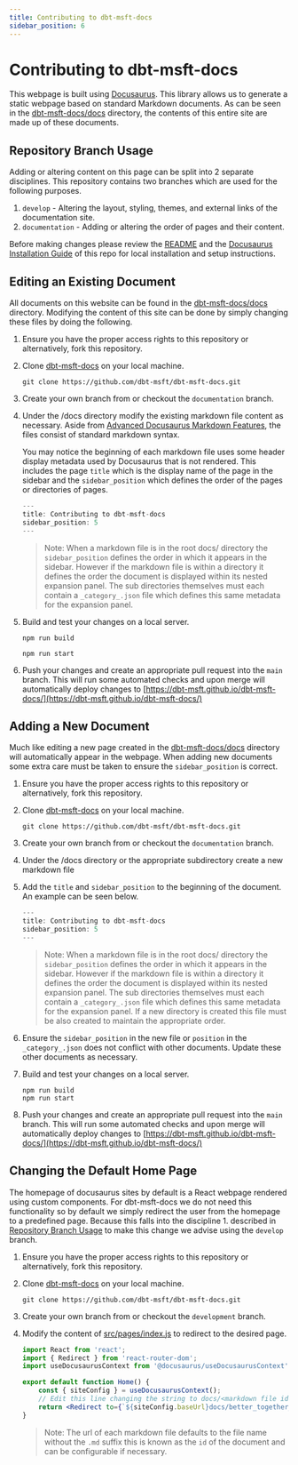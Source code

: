 ```yaml
---
title: Contributing to dbt-msft-docs
sidebar_position: 6
---
```


# Contributing to dbt-msft-docs

This webpage is built using [Docusaurus](https://docusaurus.io/). This library allows us to generate a static webpage based on standard Markdown documents. As can be seen in the [dbt-msft-docs/docs](https://github.com/dbt-msft/dbt-msft-docs/tree/main/docs) directory, the contents of this entire site are made up of these documents.

## Repository Branch Usage

Adding or altering content on this page can be split into 2 separate disciplines. This repository contains two branches which are used for the following purposes.
1. `develop` - Altering the layout, styling, themes, and external links of the documentation site.
2. `documentation` - Adding or altering the order of pages and their content.

Before making changes please review the [README](https://github.com/dbt-msft/dbt-msft-docs/blob/main/README.md) and the [Docusaurus Installation Guide](https://docusaurus.io/docs/installation) of this repo for local installation and setup instructions.


## Editing an Existing Document

All documents on this website can be found in the [dbt-msft-docs/docs](https://github.com/dbt-msft/dbt-msft-docs/tree/main/docs) directory. Modifying the content of this site can be done by simply changing these files by doing the following.

1. Ensure you have the proper access rights to this repository or alternatively, fork this repository.
2. Clone [dbt-msft-docs](https://github.com/dbt-msft/dbt-msft-docs/tree/main) on your local machine.
   
	```
	git clone https://github.com/dbt-msft/dbt-msft-docs.git
	```
3. Create your own branch from or checkout the `documentation` branch.
4. Under the /docs directory modify the existing markdown file content as necessary. Aside from [Advanced Docusaurus Markdown Features](https://docusaurus.io/docs/markdown-features), the files consist of standard markdown syntax.

  	You may notice the beginning of each markdown file uses some header display metadata used by Docusaurus that is not rendered. This includes the page `title` which is the display name of the page in the sidebar and the `sidebar_position` which defines the order of the pages or directories of pages.
	
	```jsx title="contributing.md"
	---
	title: Contributing to dbt-msft-docs 
	sidebar_position: 5
	---
	```

	> Note: When a markdown file is in the root docs/ directory the `sidebar_position` defines the order in which it appears in the sidebar. However if the markdown file is within a directory it defines the order the document is displayed within its nested expansion panel. The sub directories themselves must each contain a `_category_.json` file which defines this same metadata for the expansion panel.

5. Build and test your changes on a local server.
		
	```
	npm run build
	```

	```
	npm run start
	```

6. Push your changes and create an appropriate pull request into the `main` branch. This will run some automated checks and upon merge will automatically deploy changes to [https://dbt-msft.github.io/dbt-msft-docs/](https://dbt-msft.github.io/dbt-msft-docs/)

## Adding a New Document

Much like editing a new page created in the [dbt-msft-docs/docs](https://github.com/dbt-msft/dbt-msft-docs/tree/main/docs) directory will automatically appear in the webpage. When adding new documents some extra care must be taken to ensure the `sidebar_position` is correct.

1. Ensure you have the proper access rights to this repository or alternatively, fork this repository.
2. Clone [dbt-msft-docs](https://github.com/dbt-msft/dbt-msft-docs/tree/main) on your local machine.
   
	```
	git clone https://github.com/dbt-msft/dbt-msft-docs.git
	```
3. Create your own branch from or checkout the `documentation` branch.
4. Under the /docs directory or the appropriate subdirectory create a new markdown file
5. Add the `title` and `sidebar_position` to the beginning of the document. An example can be seen below.
	
	```jsx title="contributing.md"
	---
	title: Contributing to dbt-msft-docs 
	sidebar_position: 5
	---
	```
		
	> Note: When a markdown file is in the root docs/ directory the `sidebar_position` defines the order in which it appears in the sidebar. However if the markdown file is within a directory it defines the order the document is displayed within its nested expansion panel. The sub directories themselves must each contain a `_category_.json` file which defines this same metadata for the expansion panel. If a new directory is created this file must be also created to maintain the appropriate order.

6. Ensure the `sidebar_position` in the new file or `position` in the `_category_.json` does not conflict with other documents. Update these other documents as necessary.
7. Build and test your changes on a local server.
		
	```
	npm run build
	npm run start
	```

8. Push your changes and create an appropriate pull request into the `main` branch. This will run some automated checks and upon merge will automatically deploy changes to [https://dbt-msft.github.io/dbt-msft-docs/](https://dbt-msft.github.io/dbt-msft-docs/)

## Changing the Default Home Page

The homepage of docusaurus sites by default is a React webpage rendered using custom components. For dbt-msft-docs we do not need this functionality so by default we simply redirect the user from the homepage to a predefined page. Because this falls into the discipline 1. described in [Repository Branch Usage](#repository-branch-usage) to make this change we advise using the `develop` branch.

1. Ensure you have the proper access rights to this repository or alternatively, fork this repository.
2. Clone [dbt-msft-docs](https://github.com/dbt-msft/dbt-msft-docs/tree/main) on your local machine.
   
	```
	git clone https://github.com/dbt-msft/dbt-msft-docs.git
	```
3. Create your own branch from or checkout the `development` branch.
4. Modify the content of [src/pages/index.js](https://github.com/dbt-msft/dbt-msft-docs/blob/main/src/pages/index.js) to redirect to the desired page.
	
	```jsx title="src/pages/index.js"
	import React from 'react';
	import { Redirect } from 'react-router-dom';
	import useDocusaurusContext from '@docusaurus/useDocusaurusContext';

	export default function Home() {
		const { siteConfig } = useDocusaurusContext();
		// Edit this line changing the string to docs/<markdown file id>
		return <Redirect to={`${siteConfig.baseUrl}docs/better_together_pitch`} />;
	}
	```

	> Note: The url of each markdown file defaults to the file name without the `.md` suffix this is known as the `id` of the document and can be configurable if necessary.